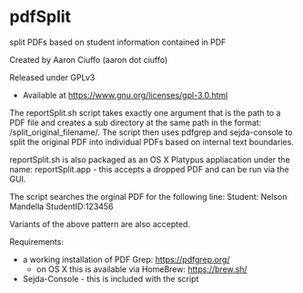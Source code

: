 # pdfSplit
split PDFs based on student information contained in PDF

Created by Aaron Ciuffo (aaron dot ciuffo) 

Released under GPLv3 
* Available at https://www.gnu.org/licenses/gpl-3.0.html 

The reportSplit.sh script takes exactly one argument that is the path to a PDF
file and creates a sub directory at the same path in the format:
/split_original_filename/. The script then uses pdfgrep and sejda-console to
split the original PDF into individual PDFs based on internal text boundaries.

reportSplit.sh is also packaged as an OS X Platypus appliacation under the name:
reportSplit.app - this accepts a dropped PDF and can be run via the GUI.

The script searches the orginal PDF for the following line:
Student: Nelson Mandella StudentID:123456 

Variants of the above pattern are also accepted.

Requirements:
  * a working installation of PDF Grep: https://pdfgrep.org/ 
      - on OS X this is available via HomeBrew: https://brew.sh/
  * Sejda-Console - this is included with the script
